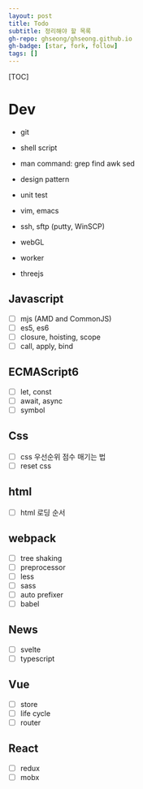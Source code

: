```yaml
---
layout: post
title: Todo
subtitle: 정리해야 할 목록
gh-repo: ghseong/ghseong.github.io
gh-badge: [star, fork, follow]
tags: []
---
```

[TOC]

# Dev
- git
- shell script
- man command: grep find awk sed
- design pattern
- unit test
- vim, emacs
- ssh, sftp (putty, WinSCP)

- webGL
- worker
- threejs
## Javascript
 - [ ] mjs (AMD and CommonJS)
 - [ ] es5, es6
 - [ ] closure, hoisting, scope
 - [ ] call, apply, bind

 ## ECMAScript6
 - [ ] let, const
 - [ ] await, async
 - [ ] symbol

## Css
 - [ ] css 우선순위 점수 매기는 법
 - [ ] reset css

## html
 - [ ] html 로딩 순서

## webpack
 - [ ] tree shaking
 - [ ] preprocessor
 - [ ] less
 - [ ] sass
 - [ ] auto prefixer
 - [ ] babel

## News
 - [ ] svelte
 - [ ] typescript

## Vue
 - [ ] store
 - [ ] life cycle
 - [ ] router

## React
 - [ ] redux
 - [ ] mobx